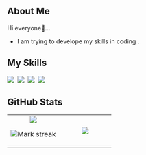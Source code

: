 ## About Me

Hi everyone👋…

*   I am trying to develope my skills in coding .

## My Skills

<img src="https://img.shields.io/badge/HTML-%23E34F26.svg?logo=html5&logoColor=white"> 
<img src="https://img.shields.io/badge/CSS-1572B6?logo=css3&logoColor=fff"> 
<img src="https://img.shields.io/badge/Java-%23ED8B00.svg?logo=openjdk&logoColor=white"> 
<img src="https://img.shields.io/badge/GitHub-%23121011.svg?logo=github&logoColor=white"> 

## GitHub Stats

<table><tbody><tr border="none"><td width="50%" align="center">
<img align="center" src="https://readme-stats-fork-mauve.vercel.app/api/?username=Kishore-xo&theme=dark&show_icons=true&count_private=true">

<img alt="Mark streak" src="https://github-readme-streak-stats-five-roan.vercel.app?user=Kishore-xo&theme=dark"></td><td width="50%" align="center">
<img align="center" src="https://readme-stats-fork-mauve.vercel.app/api/top-langs/?username=Kishore-iot&theme=dark&hide_border=false&no-bg=true&no-frame=true&langs_count=6"></td></tr></tbody></table>

